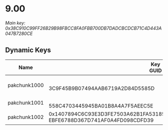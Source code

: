 # 9.00

###### *Main key: 0x38C910C99FF26B29B98FBCC8FA0FBB700DB7DADCBCDCB71C4D443A047B7280CE*

## Dynamic Keys

| Name         | Key<br/>GUID                                                                                            | Notes             |
|--------------|---------------------------------------------------------------------------------------------------------|-------------------|
| pakchunk1000 | <br/>3C9F45B9B07494AAB6719A2D84D5585D                                                                   | One Shot umbrella |
| pakchunk1001 | <br/>558C4703445945BA01B8A4A7F5AEEC5E                                                                   | Bao Bros set      |
| pakchunk1002 | 0x1407894C6C93E3D3FE7503A62B1FA5318540C6EEEAB483E5A9268B011F39CEA2<br/>EBFE6788D367D741AF0A4FD098CDFD39 |
